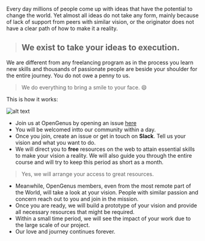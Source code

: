 Every day millions of people come up with ideas that have the potential to change the world. Yet almost all ideas do not take any form, mainly because of lack of support from peers with similar vision, or the originator does not have a clear path of how to make it a reality. 

> ## We exist to take your ideas to execution. 

We are different from any freelancing program as in the process you learn new skills and thousands of passionate people are beside your shoulder for the entire journey. You do not owe a penny to us. 

> We do everything to bring a smile to your face. 😄 

This is how it works: 

![alt text](https://github.com/AdiChat/Freelance/blob/master/data/Promo.jpg "OpenGenus Freelance")

* Join us at OpenGenus by opening an issue [here](https://github.com/OpenGenus/Join_OpenGenus)
* You will be welcomed intto our community within a day. 
* Once you join, create an issue or get in touch on **Slack**. Tell us your vision and what you want to do. 
* We will direct you to **free** resources on the web to attain essential skills to make your vision a reality. We will also guide you through the entire course and will try to keep this period as short as a month. 
 
 > Yes, we will arrange your access to great resources.

* Meanwhile, OpenGenus members, even from the most remote part of the World, will take a look at your vision. People with similar passion and concern reach out to you and join in the mission.
* Once you are ready, we will build a prototype of your vision and provide all necessary resources that might be required. 
* Within a small time period, we will see the impact of your work due to the large scale of our project. 
* Our love and journey continues forever. 


